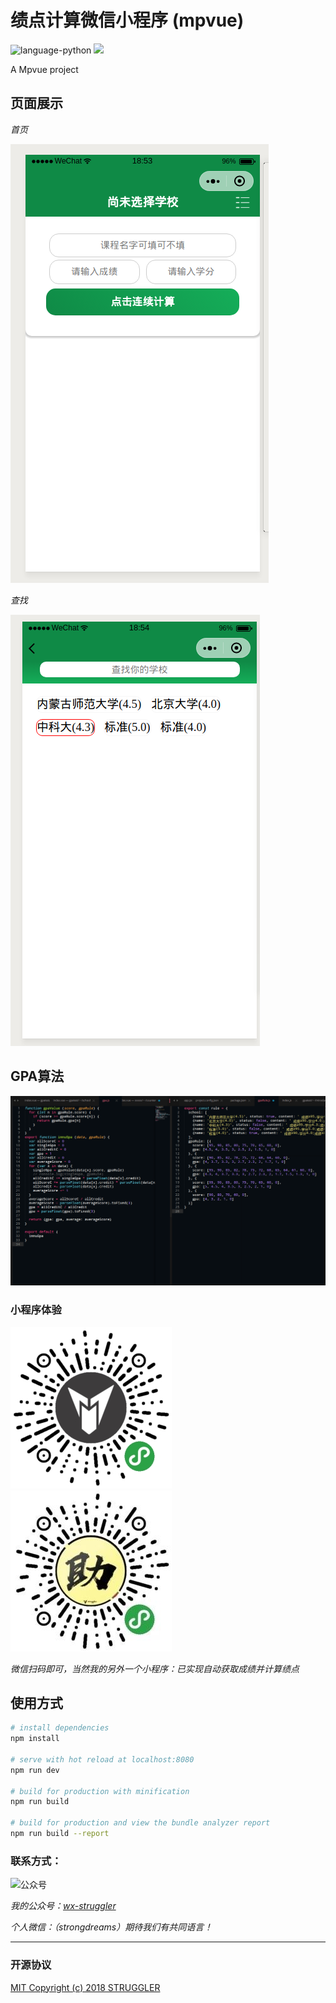 # 绩点计算微信小程序 (mpvue)

![language-python](https://img.shields.io/badge/language-JavaScript-blue.svg)
[![](https://img.shields.io/badge/license-MIT-red.svg)](https://github.com/strugglerx/gpaCalculator/blob/master/LICENSE)

A Mpvue project

## 页面展示
*首页*

![](./index.png)

*查找*

![](./search.png)

## GPA算法

![](./brain.png)

### 小程序体验

![](./gh_fbb3aeecbec0_258.jpg) ![](./gg_20180603205458.jpg)

*微信扫码即可，当然我的另外一个小程序：已实现自动获取成绩并计算绩点*

## 使用方式
``` bash
# install dependencies
npm install

# serve with hot reload at localhost:8080
npm run dev

# build for production with minification
npm run build

# build for production and view the bundle analyzer report
npm run build --report
```

### 联系方式：


![公众号](http://wx4.sinaimg.cn/mw690/a27af0cbly1fbpg26dks8j2058058mxa.jpg)

*我的公众号：[wx-struggler](https://mp.weixin.qq.com/s/KOydGJa7D3dJzl9fvOUTQg)*

*个人微信：（strongdreams）期待我们有共同语言！*

---
### 开源协议

[MIT Copyright (c) 2018 STRUGGLER](https://github.com/strugglerx/gpaCalculator/blob/master/LICENSE)
